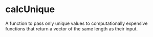 # calcUnique
A function to pass only unique values to computationally expensive functions that return a vector of the same length as their input.
